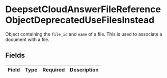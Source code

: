 # DeepsetCloudAnswerFileReferenceObjectDeprecatedUseFilesInstead

Object containing the `file_id` and `name` of a file. This is used to associate a document with a file.


## Fields

| Field       | Type        | Required    | Description |
| ----------- | ----------- | ----------- | ----------- |